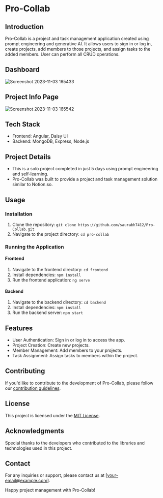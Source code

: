 # Pro-Collab

## Introduction

Pro-Collab is a project and task management application created using prompt engineering and generative AI. It allows users to sign in or log in, create projects, add members to those projects, and assign tasks to the added members. User can perform all CRUD operations.

## Dashboard
![Screenshot 2023-11-03 165433](https://github.com/saurabh7412/Pro-Collab/assets/121215502/78a0db5d-238a-4e16-9cc7-fc5300188ca0)



## Project Info Page
![Screenshot 2023-11-03 165542](https://github.com/saurabh7412/Pro-Collab/assets/121215502/5ec8c31b-fa31-4ae4-b25e-e90708a4c114)


## Tech Stack

- Frontend: Angular, Daisy UI
- Backend: MongoDB, Express, Node.js

## Project Details

- This is a solo project completed in just 5 days using prompt engineering and self-learning.
- Pro-Collab was built to provide a project and task management solution similar to Notion.so.

## Usage

### Installation

1. Clone the repository: `git clone https://github.com/saurabh7412/Pro-Collab.git`
2. Navigate to the project directory: `cd pro-collab`

### Running the Application

#### Frontend

1. Navigate to the frontend directory: `cd frontend`
2. Install dependencies: `npm install`
3. Run the frontend application: `ng serve`

#### Backend

1. Navigate to the backend directory: `cd backend`
2. Install dependencies: `npm install`
3. Run the backend server: `npm start`

## Features

- User Authentication: Sign in or log in to access the app.
- Project Creation: Create new projects.
- Member Management: Add members to your projects.
- Task Assignment: Assign tasks to members within the project.

## Contributing

If you'd like to contribute to the development of Pro-Collab, please follow our [contribution guidelines](CONTRIBUTING.md).

## License

This project is licensed under the [MIT License](LICENSE).

## Acknowledgments

Special thanks to the developers who contributed to the libraries and technologies used in this project.

## Contact

For any inquiries or support, please contact us at [your-email@example.com].

Happy project management with Pro-Collab!

